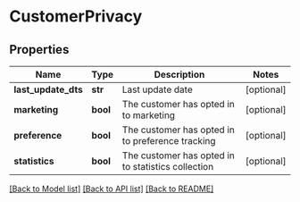 # CustomerPrivacy

## Properties
Name | Type | Description | Notes
------------ | ------------- | ------------- | -------------
**last_update_dts** | **str** | Last update date | [optional] 
**marketing** | **bool** | The customer has opted in to marketing | [optional] 
**preference** | **bool** | The customer has opted in to preference tracking | [optional] 
**statistics** | **bool** | The customer has opted in to statistics collection | [optional] 

[[Back to Model list]](../README.md#documentation-for-models) [[Back to API list]](../README.md#documentation-for-api-endpoints) [[Back to README]](../README.md)


